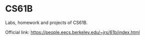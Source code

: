 # CS61B

Labs, homework and projects of CS61B.

Official link: https://people.eecs.berkeley.edu/~jrs/61b/index.html


